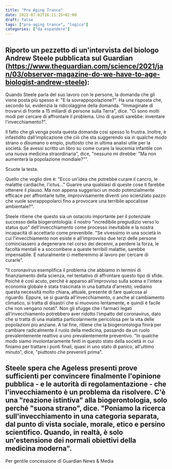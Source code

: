 ```yaml
---
title: "Pro Aging Trance"
date: 2022-07-02T16:21:25+02:00
draft: false
tags: ["pro-aging trance", "logica"]
categories: ["da espandere"]
---
```


Riporto un pezzetto di un'intervista del biologo Andrew Steele pubblicata sul Guardian (https://www.theguardian.com/science/2021/jan/03/observer-magazine-do-we-have-to-age-biologist-andrew-steele):
---
Quando Steele parla del suo lavoro con le persone, la domanda che gli viene posta più spesso è: "E la sovrappopolazione?". Ha una risposta che, secondo lui, evidenzia la ridicolaggine della domanda. "Immaginate di trovarvi di fronte a 15 miliardi di persone sulla Terra", dice. "Ci sono molti modi per cercare di affrontare il problema. Uno di questi sarebbe: inventare l'invecchiamento?".

Il fatto che gli venga posta questa domanda così spesso lo frustra. Inoltre, è infastidito dall'implicazione che ciò che sta suggerendo sia in qualche modo strano o disumano o empio, piuttosto che in ultima analisi utile per la società. Se avessi scritto un libro su come curare la leucemia infantile con una nuova medicina straordinaria", dice, "nessuno mi direbbe: "Ma non aumenterà la popolazione mondiale?"".

Scuote la testa.

Quello che voglio dire è: "Ecco un'idea che potrebbe curare il cancro, le malattie cardiache, l'ictus..." Guarire una qualsiasi di queste cose ti farebbe ottenere il plauso. Ma non appena suggerisci un modo potenzialmente efficace per affrontarle tutte, improvvisamente diventi uno scienziato pazzo che vuole sovrappopolarci fino a provocare una terribile apocalisse ambientale?".

Steele ritiene che questo sia un ostacolo importante per il potenziale successo della biogerontologia: il nostro "incredibile pregiudizio verso lo status quo" dell'invecchiamento come processo inevitabile e la nostra incapacità di accettarlo come prevenibile. "Se vivessimo in una società in cui l'invecchiamento non esiste e all'improvviso due terzi delle persone cominciassero a degenerare nel corso dei decenni, a perdere la forza, le facoltà mentali e a soccombere a queste terribili malattie, sarebbe impensabile. E naturalmente ci metteremmo al lavoro per cercare di curarle".

"Il coronavirus esemplifica il problema che abbiamo in termini di finanziamento della scienza, nel tentativo di affrontare questo tipo di sfide. Poiché è così acuto, perché è apparso all'improvviso sulla scena e l'intera economia globale è stata trascinata in una battuta d'arresto, vediamo questa necessità molto chiara, attuale, presente di fare qualcosa al riguardo. Eppure, se si guarda all'invecchiamento, o anche al cambiamento climatico, si tratta di disastri che si muovono lentamente, e quindi è facile che non vengano notati". Non gli sfugge che i farmaci legati all'invecchiamento potrebbero aver ridotto l'impatto del coronavirus, dato che si tratta di una malattia particolarmente pericolosa per la vita delle popolazioni più anziane. A tal fine, ritiene che la biogerontologia finirà per cambiare radicalmente il ruolo della medicina, passando da un ruolo prevalentemente reattivo a uno prevalentemente preventivo. "In qualche modo siamo involontariamente finiti in questo stato della società in cui finiamo per trattare i punti finali, quasi in uno stato di panico, all'ultimo minuto", dice, "piuttosto che prevenirli prima".

Steele spera che Ageless presenti prove sufficienti per convincere finalmente l'opinione pubblica - e le autorità di regolamentazione - che l'invecchiamento è un problema da risolvere. C'è una "reazione istintiva" alla biogerontologia, solo perché "suona strano", dice. "Poniamo la ricerca sull'invecchiamento in una categoria separata, dal punto di vista sociale, morale, etico e persino scientifico. Quando, in realtà, è solo un'estensione dei normali obiettivi della medicina moderna".
---
Per gentile concessione di Guardian News & Media
